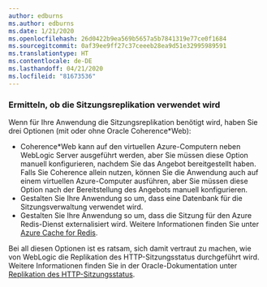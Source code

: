 ```yaml
---
author: edburns
ms.author: edburns
ms.date: 1/21/2020
ms.openlocfilehash: 26d0422b9ea569b5657a5b7841319e77ce0f1684
ms.sourcegitcommit: 0af39ee9ff27c37ceeeb28ea9d51e32995989591
ms.translationtype: HT
ms.contentlocale: de-DE
ms.lasthandoff: 04/21/2020
ms.locfileid: "81673536"
---
```

### <a name="determine-whether-session-replication-is-used"></a>Ermitteln, ob die Sitzungsreplikation verwendet wird

Wenn für Ihre Anwendung die Sitzungsreplikation benötigt wird, haben Sie drei Optionen (mit oder ohne Oracle Coherence*Web):

* Coherence*Web kann auf den virtuellen Azure-Computern neben WebLogic Server ausgeführt werden, aber Sie müssen diese Option manuell konfigurieren, nachdem Sie das Angebot bereitgestellt haben. Falls Sie Coherence allein nutzen, können Sie die Anwendung auch auf einem virtuellen Azure-Computer ausführen, aber Sie müssen diese Option nach der Bereitstellung des Angebots manuell konfigurieren.
* Gestalten Sie Ihre Anwendung so um, dass eine Datenbank für die Sitzungsverwaltung verwendet wird.
* Gestalten Sie Ihre Anwendung so um, dass die Sitzung für den Azure Redis-Dienst externalisiert wird. Weitere Informationen finden Sie unter [Azure Cache for Redis](/azure/azure-cache-for-redis/cache-overview).

Bei all diesen Optionen ist es ratsam, sich damit vertraut zu machen, wie von WebLogic die Replikation des HTTP-Sitzungsstatus durchgeführt wird. Weitere Informationen finden Sie in der Oracle-Dokumentation unter [Replikation des HTTP-Sitzungsstatus](https://docs.oracle.com/en/middleware/fusion-middleware/weblogic-server/12.2.1.4/clust/failover.html#GUID-E13D8142-66BA-46A1-854F-4FC6F82992DD).
